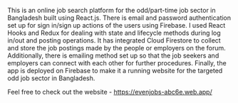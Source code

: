 This is an online job search platform for the odd/part-time job sector in Bangladesh built using React.js. There is email and password authentication set up for sign in/sign up actions of the users using Firebase. I used React Hooks and Redux for dealing with state and lifecycle methods during log in/out and posting operations. It has integrated Cloud Firestore to collect and store the job postings made by the people or employers on the forum. Additionally, there is emailing method set up so that the job seekers and employers can connect with each other for further procedures. Finally, the app is deployed on Firebase to make it a running website for the targeted odd job sector in Bangladesh.

Feel free to check out the website - https://evenjobs-abc6e.web.app/ 

